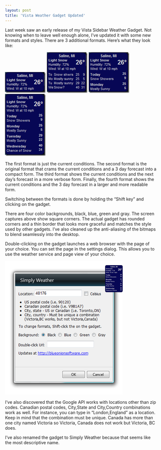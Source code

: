 ```yaml
---
layout: post  
title: 'Vista Weather Gadget Updated'
---
```

Last week saw an early release of my Vista Sidebar Weather Gadget. Not knowing when to leave well enough alone, I’ve updated it with some new formats and styles. There are 3 additional formats. Here’s what they look like:

![image](/cdn/images/blog/VistaWeatherGadgetUpdated_108DB/image_thumb.png)
![image](/cdn/images/blog/VistaWeatherGadgetUpdated_108DB/image_thumb_3.png)
![image](/cdn/images/blog/VistaWeatherGadgetUpdated_108DB/image_thumb_4.png)
![image](/cdn/images/blog/VistaWeatherGadgetUpdated_108DB/image_thumb_5.png)

The first format is just the current conditions. The second format is the original format that crams the current conditions and a 3 day forecast into a compact form. The third format shows the current conditions and the next day’s forecast in a more verbose form. Finally, the fourth format shows the current conditions and the 3 day forecast in a larger and more readable form.

Switching between the formats is done by holding the “Shift key” and clicking on the gadget.

There are four color backgrounds, black, blue, green and gray. The screen captures above show square corners. The actual gadget has rounded corners and a thin border that looks more graceful and matches the style used by other gadgets. I’ve also cleaned up the anti-aliasing of the bitmaps to blend seamlessly into the desktop.

Double-clicking on the gadget launches a web browser with the page of your choice. You can set the page in the settings dialog. This allows you to use the weather service and page view of your choice.

![image](/cdn/images/blog/VistaWeatherGadgetUpdated_108DB/image_thumb_6.png)

I’ve also discovered that the Google API works with locations other than zip codes. Canadian postal codes, City,State and City,Country combinations work as well. For instance, you can type in “London,England” as a location. Keep in mind that the combination must be unique. Canada has more than one city named Victoria so Victoria, Canada does not work but Victoria, BC does.

I’ve also renamed the gadget to Simply Weather because that seems like the most descriptive name.
